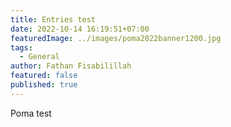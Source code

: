 ```yaml
---
title: Entries test
date: 2022-10-14 16:19:51+07:00
featuredImage: ../images/poma2022banner1200.jpg
tags:
  - General
author: Fathan Fisabilillah
featured: false
published: true
---
```

P﻿oma test